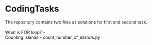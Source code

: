 # CodingTasks

<p>The repository contains two files as solutions for first and second task.
<br>
<br>What is FOR loop? - 
<br>Counting islands - count_number_of_islands.py</p>
